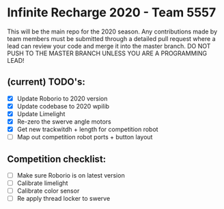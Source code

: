 # Infinite Recharge 2020 - Team 5557

This will be the main repo for the 2020 season. Any contributions made by team members must be submitted through a detailed pull request where a lead can review your code and merge it into the master branch. DO NOT PUSH TO THE MASTER BRANCH UNLESS YOU ARE A PROGRAMMING LEAD!

## (current) TODO's:

- [x] Update Roborio to 2020 version
- [x] Update codebase to 2020 wpilib
- [x] Update Limelight
- [x] Re-zero the swerve angle motors
- [x] Get new trackwitdh + length for competition robot
- [ ] Map out competition robot ports + button layout

## Competition checklist:

- [ ] Make sure Roborio is on latest version
- [ ] Calibrate limelight
- [ ] Calibrate color sensor
- [ ] Re apply thread locker to swerve 
